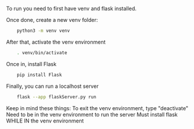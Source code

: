 
To run you need to first have venv and flask installed.

Once done, create a new venv folder:
```bash
	python3 -m venv venv
```

After that, activate the venv environment
```bash
	. venv/bin/activate
```

Once in, install Flask
```bash
	pip install Flask
```

Finally, you can run a localhost server
```bash
	flask --app flaskServer.py run
```

Keep in mind these things:
	To exit the venv environment, type "deactivate"
	Need to be in the venv environment to run the server
	Must install flask WHILE IN the venv environment